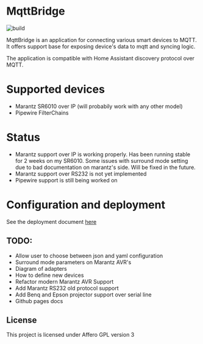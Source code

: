 # MqttBridge
![build](https://github.com/lucaci32u4/mqttbridge/actions/workflows/maven.yml/badge.svg)


MqttBridge is an application for connecting various smart devices to MQTT. It offers support base for exposing device's data to mqtt and syncing logic. 

The application is compatible with Home Assistant discovery protocol over MQTT.

# Supported devices 
 * Marantz SR6010 over IP (will probabily work with any other model)
 * Pipewire FilterChains

# Status

 * Marantz support over IP is working properly. Has been running stable for 2 weeks on my SR6010. Some issues with surround mode setting due to bad documentation on marantz's side. Will be fixed in the future. 
 * Marantz support over RS232 is not yet implemented
 * Pipewire support is still being worked on

# Configuration and deployment


See the deployment document [here](deploy/readme.md)

## TODO:

* Allow user to choose between json and yaml configuration
* Surround mode parameters on Marantz AVR's
* Diagram of adapters
* How to define new devices
* Refactor modern Marantz AVR Support
* Add Marantz RS232 old protocol support
* Add Benq and Epson projector support over serial line
* Github pages docs


## License

This project is licensed under Affero GPL version 3